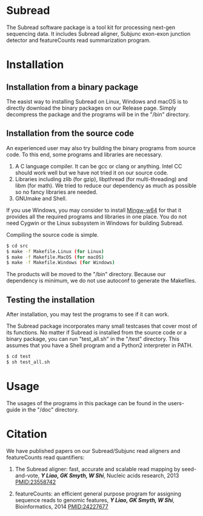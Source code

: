 # Subread
The Subread software package is a tool kit for processing next-gen sequencing data. It includes Subread aligner, Subjunc exon-exon junction detector and featureCounts read summarization program.

# Installation
## Installation from a binary package
The easist way to installing Subread on Linux, Windows and macOS is to directly download the binary packages on our Release page. Simply decompress the package and the programs will be in the "/bin" directory.

## Installation from the source code
An experienced user may also try building the binary programs from source code. To this end, some programs and libraries are necessary.

1. A C language compiler. It can be gcc or clang or anything. Intel CC should work well but we have not tried it on our source code.
2. Libraries including zlib (for gzip), libpthread (for multi-threading) and libm (for math). We tried to reduce our dependency as much as possible so no fancy libraries are needed.
3. GNUmake and Shell.

If you use Windows, you may consider to install [Mingw-w64](http://mingw-w64.org/doku.php) for that it provides all the required programs and libraries in one place. You do not need Cygwin or the Linux subsystem in Windows for building Subread.

Compiling the source code is simple. 
```sh
$ cd src
$ make -f Makefile.Linux (for Linux)
$ make -f Makefile.MacOS (for macOS)
$ make -f Makefile.Windows (for Windows)
```
The products will be moved to the "/bin" directory. Because our dependency is minimum, we do not use autoconf to generate the Makefiles. 

## Testing the installation
After installation, you may test the programs to see if it can work.

The Subread package incorporates many small testcases that cover most of its functions. No matter if Subread is installed from the source code or a binary package, you can run "test_all.sh" in the "/test" directory. This assumes that you have a Shell program and a Python2 interpreter in PATH.

```sh
$ cd test
$ sh test_all.sh
```

# Usage
The usages of the programs in this package can be found in the users-guide in the "/doc" directory.

# Citation
We have published papers on our Subread/Subjunc read aligners and featureCounts read quantifiers:

1. The Subread aligner: fast, accurate and scalable read mapping by seed-and-vote, ***Y Liao, GK Smyth, W Shi***, Nucleic acids research, 2013 [PMID:23558742](https://pubmed.ncbi.nlm.nih.gov/23558742/)

2. featureCounts: an efficient general purpose program for assigning sequence reads to genomic features, ***Y Liao, GK Smyth, W Shi***, Bioinformatics, 2014 [PMID:24227677](https://pubmed.ncbi.nlm.nih.gov/24227677/)
